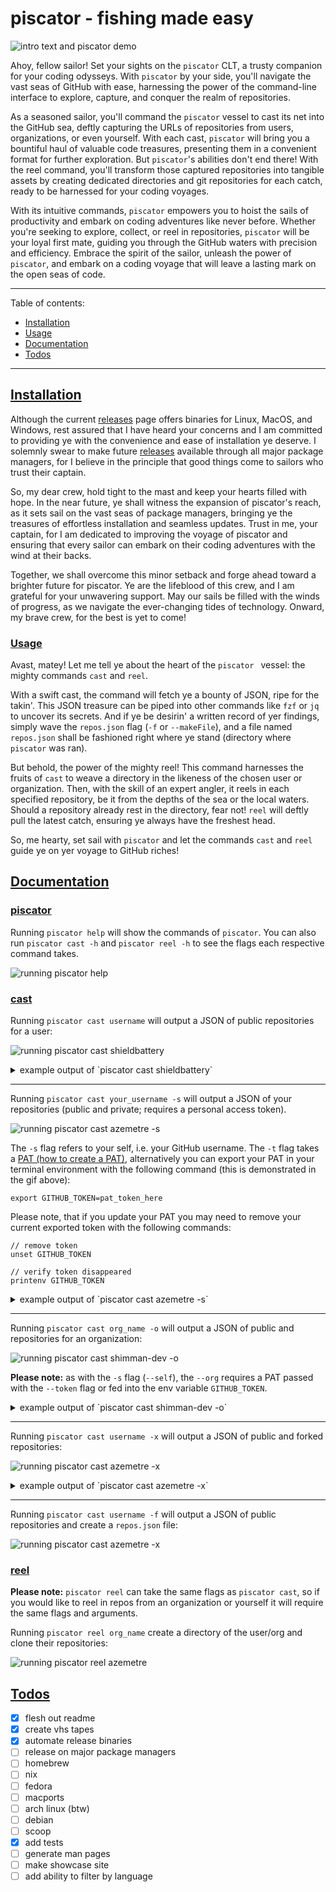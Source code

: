 # piscator - fishing made easy

![intro text and piscator demo](./docs/demo.gif)

Ahoy, fellow sailor! Set your sights on the `piscator` CLT, a trusty companion
for your coding odysseys. With `piscator` by your side, you'll navigate the vast
seas of GitHub with ease, harnessing the power of the command-line interface to
explore, capture, and conquer the realm of repositories.

As a seasoned sailor, you'll command the `piscator` vessel to cast its net
into the GitHub sea, deftly capturing the URLs of repositories from users,
organizations, or even yourself. With each cast, `piscator` will bring you a
bountiful haul of valuable code treasures, presenting them in a convenient
format for further exploration. But `piscator`'s abilities don't end there! With
the reel command, you'll transform those captured repositories into tangible
assets by creating dedicated directories and git repositories for each catch,
ready to be harnessed for your coding voyages.

With its intuitive commands, `piscator` empowers you to hoist the sails of
productivity and embark on coding adventures like never before. Whether you're
seeking to explore, collect, or reel in repositories, `piscator` will be your
loyal first mate, guiding you through the GitHub waters with precision and
efficiency. Embrace the spirit of the sailor, unleash the power of
`piscator`, and embark on a coding voyage that will leave a lasting mark on the
open seas of code.

---

Table of contents:

- [Installation](#installation)
- [Usage](#usage)
- [Documentation](#documentation)
- [Todos](#todos)

---

## [Installation](#installation)

Although the current [releases](https://github.com/shimman-dev/piscator/releases)
page offers binaries for Linux, MacOS, and Windows, rest assured that I have
heard your concerns and I am committed to providing ye with the convenience and
ease of installation ye deserve. I solemnly swear to make future
[releases](https://github.com/shimman-dev/piscator/releases) available through
all major package managers, for I believe in the principle that good things
come to sailors who trust their captain.

So, my dear crew, hold tight to the mast and keep your hearts filled with hope.
In the near future, ye shall witness the expansion of piscator's reach, as it
sets sail on the vast seas of package managers, bringing ye the treasures of
effortless installation and seamless updates. Trust in me, your captain, for I
am dedicated to improving the voyage of piscator and ensuring that every sailor
can embark on their coding adventures with the wind at their backs.

Together, we shall overcome this minor setback and forge ahead toward a
brighter future for piscator. Ye are the lifeblood of this crew, and I am
grateful for your unwavering support. May our sails be filled with the winds of
progress, as we navigate the ever-changing tides of technology. Onward, my
brave crew, for the best is yet to come!

### [Usage](#usage)

Avast, matey! Let me tell ye about the heart of the `piscator ` vessel: the
mighty commands `cast` and `reel`.

With a swift cast, the command will fetch ye a bounty of JSON, ripe for the
takin'. This JSON treasure can be piped into other commands like `fzf` or `jq`
to uncover its secrets. And if ye be desirin' a written record of yer findings,
simply wave the `repos.json` flag (`-f` or `--makeFile`), and a file named
`repos.json` shall be fashioned right where ye stand (directory where `piscator`
was ran).

But behold, the power of the mighty reel! This command harnesses the fruits of
`cast` to weave a directory in the likeness of the chosen user or organization.
Then, with the skill of an expert angler, it reels in each specified repository,
be it from the depths of the sea or the local waters. Should a repository
already rest in the directory, fear not! `reel` will deftly pull the latest
catch, ensuring ye always have the freshest head.

So, me hearty, set sail with `piscator` and let the commands `cast` and `reel`
guide ye on yer voyage to GitHub riches!

## [Documentation](#documentation)

### [piscator](#piscator)

Running `piscator help` will show the commands of `piscator`. You can also run
`piscator cast -h` and `piscator reel -h` to see the flags each respective
command takes.

![running piscator help](./docs/piscator-help.gif)

### [cast](#cast)

Running `piscator cast username` will output a JSON of public repositories
for a user:

![running piscator cast shieldbattery](./docs/cast-user.gif)

<details>
<summary>example output of `piscator cast shieldbattery`</summary>

```text
[
{
	"name": "broodmap",
	"html_url": "https://github.com/ShieldBattery/broodmap",
	"language": "Rust",
	"fork": false,
	"private": false,
	"size": 4695
},
{
	"name": "rally-point",
	"html_url": "https://github.com/ShieldBattery/rally-point",
	"language": "JavaScript",
	"fork": false,
	"private": false,
	"size": 966
},
{
	"name": "ShieldBattery",
	"html_url": "https://github.com/ShieldBattery/ShieldBattery",
	"language": "TypeScript",
	"fork": false,
	"private": false,
	"size": 244880
},
{
	"name": "stimpack",
	"html_url": "https://github.com/ShieldBattery/stimpack",
	"language": "Rust",
	"fork": false,
	"private": false,
	"size": 57
},
{
	"name": "trrr",
	"html_url": "https://github.com/ShieldBattery/trrr",
	"language": "Rust",
	"fork": false,
	"private": false,
	"size": 18
}
]
```

</details>

---

Running `piscator cast your_username -s` will output a JSON of your repositories
(public and private; requires a personal access token).

![running piscator cast azemetre -s](./docs/cast-self.gif)

The `-s` flag refers to your self, i.e. your GitHub username. The `-t` flag
takes a [PAT (how to create a PAT)](https://docs.github.com/en/enterprise-server@3.4/authentication/keeping-your-account-and-data-secure/creating-a-personal-access-token), alternatively you can export your PAT in your terminal environment with
the following command (this is demonstrated in the gif above):

`export GITHUB_TOKEN=pat_token_here`

Please note, that if you update your PAT you may need to remove your current
exported token with the following commands:

```
// remove token
unset GITHUB_TOKEN

// verify token disappeared
printenv GITHUB_TOKEN
```

<details>
<summary>example output of `piscator cast azemetre -s`</summary>

```text
[
{
	"name": "auteur-palettes",
	"html_url": "https://github.com/azemetre/auteur-palettes",
	"language": "JavaScript",
	"fork": false,
	"private": true,
	"size": 403
},
{
	"name": "azemetredotcom",
	"html_url": "https://github.com/azemetre/azemetredotcom",
	"language": "JavaScript",
	"fork": false,
	"private": true,
	"size": 24256
},
{
	"name": "hipster.nvim",
	"html_url": "https://github.com/azemetre/hipster.nvim",
	"language": "Lua",
	"fork": false,
	"private": false,
	"size": 1446
},
{
	"name": "musical-adventure",
	"html_url": "https://github.com/azemetre/musical-adventure",
	"language": "TypeScript",
	"fork": false,
	"private": true,
	"size": 993
},
{
	"name": "piscator",
	"html_url": "https://github.com/shimman-dev/piscator",
	"language": "Go",
	"fork": false,
	"private": false,
	"size": 1006
}
]
```

</details>

---

Running `piscator cast org_name -o` will output a JSON of public and repositories for an organization:

![running piscator cast shimman-dev -o](./docs/cast-org.gif)

**Please note:** as with the `-s` flag (`--self`), the `--org` requires a PAT
passed with the `--token` flag or fed into the env variable `GITHUB_TOKEN`.

<details>
<summary>example output of `piscator cast shimman-dev -o`</summary>

```text
[
{
	"name": "eslint-config",
	"html_url": "https://github.com/shimman-dev/eslint-config",
	"language": "JavaScript",
	"fork": false,
	"private": false,
	"size": 227
},
{
	"name": "piscator",
	"html_url": "https://github.com/shimman-dev/piscator",
	"language": "Go",
	"fork": false,
	"private": false,
	"size": 1006
},
{
	"name": "knockerupper",
	"html_url": "https://github.com/shimman-dev/knockerupper",
	"language": "",
	"fork": false,
	"private": true,
	"size": 14
}
]
```

</details>

---

Running `piscator cast username -x` will output a JSON of public and forked repositories:

![running piscator cast azemetre -x](./docs/cast-fork.gif)

<details>
<summary>example output of `piscator cast azemetre -x`</summary>

```text
[
{
	"name": "Adv360-Pro-ZMK",
	"html_url": "https://github.com/azemetre/Adv360-Pro-ZMK",
	"language": "",
	"fork": true,
	"private": false,
	"size": 145
},
	{
	"name": "auteur-palettes",
	"html_url": "https://github.com/azemetre/auteur-palettes",
	"language": "JavaScript",
	"fork": false,
	"private": true,
	"size": 403
}
]
```

</details>

---

Running `piscator cast username -f` will output a JSON of public repositories
and create a `repos.json` file:

![running piscator cast azemetre -x](./docs/cast-file.gif)

### [reel](#reels)

**Please note:** `piscator reel` can take the same flags as `piscator cast`, so
if you would like to reel in repos from an organization or yourself it will
require the same flags and arguments.

Running `piscator reel org_name` create a directory of the user/org and clone
their repositories:

![running piscator reel azemetre](./docs/reel-user.gif)

## [Todos](#todos)

- [x] flesh out readme
- [x] create vhs tapes
- [x] automate release binaries
- [ ] release on major package managers
- [ ] homebrew
- [ ] nix
- [ ] fedora
- [ ] macports
- [ ] arch linux (btw)
- [ ] debian
- [ ] scoop
- [x] add tests
- [ ] generate man pages
- [ ] make showcase site
- [ ] add ability to filter by language
